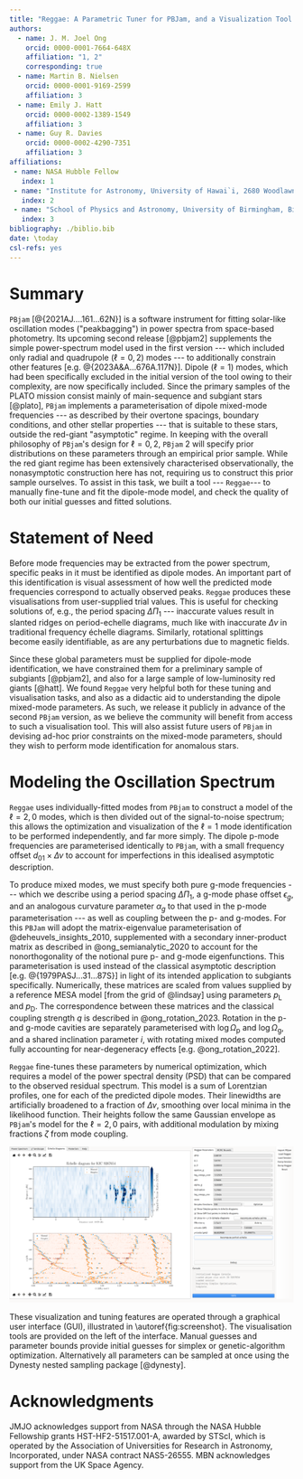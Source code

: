 ```yaml
---
title: "Reggae: A Parametric Tuner for PBJam, and a Visualization Tool for Red Giant Oscillation Spectra"
authors:
  - name: J. M. Joel Ong
    orcid: 0000-0001-7664-648X
    affiliation: "1, 2"
    corresponding: true
  - name: Martin B. Nielsen
    orcid: 0000-0001-9169-2599
    affiliation: 3
  - name: Emily J. Hatt
    orcid: 0000-0002-1389-1549
    affiliation: 3
  - name: Guy R. Davies
    orcid: 0000-0002-4290-7351
    affiliation: 3
affiliations:
 - name: NASA Hubble Fellow
   index: 1
 - name: "Institute for Astronomy, University of Hawai`i, 2680 Woodlawn Drive, Honolulu, HI 96822, USA"
   index: 2
 - name: "School of Physics and Astronomy, University of Birmingham, Birmingham B15 2TT, UK"
   index: 3
bibliography: ./biblio.bib
date: \today
csl-refs: yes
---
```


# Summary

`PBjam` [@{2021AJ....161...62N}] is a software instrument for fitting solar-like oscillation modes ("peakbagging\") in power spectra from space-based photometry. Its upcoming second release [@pbjam2] supplements the simple power-spectrum model used in the first version --- which included only radial and quadrupole ($\ell = 0, 2$) modes --- to additionally constrain other features [e.g. @{2023A&A...676A.117N}]. Dipole ($\ell = 1$) modes, which had been specifically excluded in the initial version of the tool owing to their complexity, are now specifically included. Since the primary samples of the PLATO mission consist mainly of main-sequence and subgiant stars [@plato], `PBjam` implements a parameterisation of dipole mixed-mode frequencies --- as described by their overtone spacings, boundary conditions, and other stellar properties --- that is suitable to these stars, outside the red-giant "asymptotic" regime. In keeping with the overall philosophy of `PBjam`'s design for $\ell = 0,2$, `PBjam` 2 will specify prior distributions on these parameters through an empirical prior sample. While the red giant regime has been extensively characterised observationally, the nonasymptotic construction here has not, requiring us to construct this prior sample ourselves. To assist in this task, we built a tool --- `Reggae`--- to manually fine-tune and fit the dipole-mode model, and check the quality of both our initial guesses and fitted solutions.

# Statement of Need

Before mode frequencies may be extracted from the power spectrum, specific peaks in it must be identified as dipole modes. An important part of this identification is visual assessment of how well the predicted mode frequencies correspond to actually observed peaks. `Reggae` produces these visualisations from user-supplied trial values. This is useful for checking solutions of, e.g., the period spacing $\Delta\Pi_1$ --- inaccurate values result in slanted ridges on period-echelle diagrams, much like with inaccurate $\Delta\nu$ in traditional frequency échelle diagrams. Similarly, rotational splittings become easily identifiable, as are any perturbations due to magnetic fields.

Since these global parameters must be supplied for dipole-mode identification, we have constrained them for a preliminary sample of subgiants [@pbjam2], and also for a large sample of low-luminosity red giants [@hatt]. We found `Reggae` very helpful both for these tuning and visualisation tasks, and also as a didactic aid to understanding the dipole mixed-mode parameters. As such, we release it publicly in advance of the second `PBjam` version, as we believe the community will benefit from access to such a visualisation tool. This will also assist future users of `PBjam` in devising ad-hoc prior constraints on the mixed-mode parameters, should they wish to perform mode identification for anomalous stars.

# Modeling the Oscillation Spectrum

`Reggae` uses individually-fitted modes from `PBjam` to construct a model of the $\ell=2,0$ modes, which is then divided out of the signal-to-noise spectrum; this allows the optimization and visualization of the $\ell=1$ mode identification to be performed independently, and far more simply. The dipole p-mode frequencies are parameterised identically to `PBjam`, with a small frequency offset $d_{01} \times \Delta\nu$ to account for imperfections in this idealised asymptotic description.

To produce mixed modes, we must specify both pure g-mode frequencies --- which we describe using a period spacing $\Delta\Pi_1$, a g-mode phase offset $\epsilon_g$, and an analogous curvature parameter $\alpha_g$ to that used in the p-mode parameterisation --- as well as coupling between the p- and g-modes. For this `PBJam` will adopt the matrix-eigenvalue parameterisation of @deheuvels_insights_2010, supplemented with a secondary inner-product matrix as described in @ong_semianalytic_2020 to account for the nonorthogonality of the notional pure p- and g-mode eigenfunctions. This parameterisation is used instead of the classical asymptotic description [e.g. @{1979PASJ...31...87S}] in light of its intended application to subgiants specifically. Numerically, these matrices are scaled from values supplied by a reference MESA model [from the grid of @lindsay] using parameters $p_\mathrm{L}$ and $p_\mathrm{D}$. The correspondence between these matrices and the classical coupling strength $q$ is described in @ong_rotation_2023. Rotation in the p- and g-mode cavities are separately parameterised with $\log \Omega_\mathrm{p}$ and $\log \Omega_\mathrm{g}$, and a shared inclination parameter $i$, with rotating mixed modes computed fully accounting for near-degeneracy effects [e.g. @ong_rotation_2022].

`Reggae` fine-tunes these parameters by numerical optimization, which requires a model of the power spectral density (PSD) that can be compared to the observed residual spectrum. This model is a sum of Lorentzian profiles, one for each of the predicted dipole modes. Their linewidths are artificially broadened to a fraction of $\Delta\nu$, smoothing over local minima in the likelihood function. Their heights follow the same Gaussian envelope as `PBjam`'s model for the $\ell=2,0$ pairs, with additional modulation by mixing fractions $\zeta$ from mode coupling.

![Screenshot of the GUI showing visualisation panel and manual inputs.\label{fig:screenshot}](echelle.png)

These visualization and tuning features are operated through a graphical user interface (GUI), illustrated in \autoref{fig:screenshot}. The visualisation tools are provided on the left of the interface. Manual guesses and parameter bounds provide initial guesses for simplex or genetic-algorithm optimization. Alternatively all parameters can be sampled at once using the Dynesty nested sampling package [@dynesty].

# Acknowledgments

JMJO acknowledges support from NASA through the NASA Hubble Fellowship grants HST-HF2-51517.001-A, awarded by STScI, which is operated by the Association of Universities for Research in Astronomy, Incorporated, under NASA contract NAS5-26555. MBN acknowledges support from the UK Space Agency.
